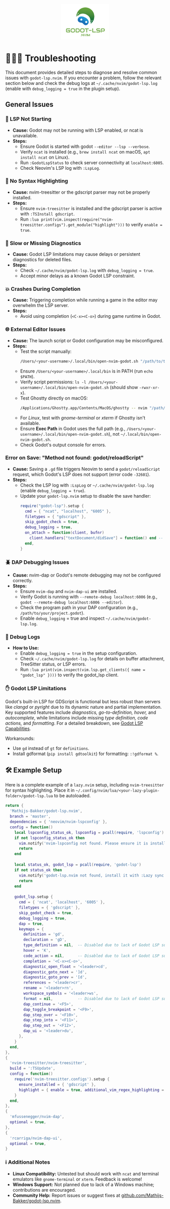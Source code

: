 <div align="center"><img src="../assets/logo_godot-lsp-nvim.svg" width="150"></div>

# 🕵🏻‍♂️ Troubleshooting

This document provides detailed steps to diagnose and resolve common issues with `godot-lsp.nvim`. If you encounter a problem, follow the relevant section below and check the debug logs at `~/.cache/nvim/godot-lsp.log` (enable with `debug_logging = true` in the plugin setup).

## General Issues

### 🚦 LSP Not Starting

-   **Cause:** Godot may not be running with LSP enabled, or ncat is unavailable.
-   **Steps:**
    -   Ensure Godot is started with godot `--editor --lsp --verbose`.
    -   Verify `ncat` is installed (e.g., `brew install ncat` on macOS, `apt install ncat` on Linux).
    -   Run `:GodotLspStatus` to check server connectivity at `localhost:6005`.
    -   Check Neovim's LSP log with `:LspLog`.

### 🌟 No Syntax Highlighting

-   **Cause:** nvim-treesitter or the gdscript parser may not be properly installed.
-   **Steps:**
    -   Ensure `nvim-treesitter` is installed and the gdscript parser is active with `:TSInstall gdscript`.
    -   Run `:lua print(vim.inspect(require("nvim-treesitter.configs").get_module("highlight")))` to verify `enable = true`.

### 🐢 Slow or Missing Diagnostics

-   **Cause:** Godot LSP limitations may cause delays or persistent diagnostics for deleted files.
-   **Steps:**
    -   Check `~/.cache/nvim/godot-lsp.log` with `debug_logging = true`.
    -   Accept minor delays as a known Godot LSP constraint.

### 💥 Crashes During Completion

-   **Cause:** Triggering completion while running a game in the editor may overwhelm the LSP server.
-   **Steps:**
    -   Avoid using completion (`<C-x><C-o>`) during game runtime in Godot.

### 🌐 External Editor Issues

-   **Cause:** The launch script or Godot configuration may be misconfigured.
-   **Steps:**
    -   Test the script manually:
        ```bash
        /Users/<your-username>/.local/bin/open-nvim-godot.sh "/path/to/test script.gd" 10 5
        ```
    -   Ensure `/Users/<your-username>/.local/bin` is in PATH (run `echo $PATH`).
    -   Verify script permissions: `ls -l /Users/<your-username>/.local/bin/open-nvim-godot.sh` (should show `-rwxr-xr-x`).
    -   Test Ghostty directly on macOS:
        ```bash 
        /Applications/Ghostty.app/Contents/MacOS/ghostty -- nvim "/path/to/test script.gd" +10:5
        ```
    -   For _Linux_, test with _gnome-terminal_ or _xterm_ if Ghostty isn't available.
    -   Ensure **Exec Path** in Godot uses the full path (e.g., `/Users/<your-username>/.local/bin/open-nvim-godot.sh`), not `~/.local/bin/open-nvim-godot.sh`.
    -   Check Godot's output console for errors.

### Error on Save: "Method not found: godot/reloadScript"

- **Cause:** Saving a `.gd` file triggers Neovim to send a `godot/reloadScript` request, which Godot's LSP does not support (error code `-32601`).
- **Steps:**
  - Check the LSP log with `:LspLog` or `~/.cache/nvim/godot-lsp.log` (enable `debug_logging = true`).
  - Update your `godot-lsp.nvim` setup to disable the save handler:
    ```lua
    require("godot-lsp").setup {
      cmd = { "ncat", "localhost", "6005" },
      filetypes = { "gdscript" },
      skip_godot_check = true,
      debug_logging = true,
      on_attach = function(client, bufnr)
        client.handlers["textDocument/didSave"] = function() end -- Override default save handler
      end,
    }
    ```

### 🪲 DAP Debugging Issues

-   **Cause:** nvim-dap or Godot's remote debugging may not be configured correctly.
-   **Steps:**
    -   Ensure `nvim-dap` and `nvim-dap-ui` are installed.
    -   Verify Godot is running with `--remote-debug localhost:6006` (e.g., `godot --remote-debug localhost:6006 --editor`).
    -   Check the program path in your DAP configuration (e.g., `/path/to/your/project.godot`).
    -   Enable `debug_logging` = true and inspect `~/.cache/nvim/godot-lsp.log`.

### 📝 Debug Logs

-   **How to Use:**
    -   Enable `debug_logging = true` in the setup configuration.
    -   Check `~/.cache/nvim/godot-lsp.log` for details on buffer attachment, TreeSitter status, or LSP errors.
    -   Run `:lua print(vim.inspect(vim.lsp.get_clients({ name = "godot_lsp" })))` to verify the godot_lsp client.

### ✋ Godot LSP Limitations

Godot's built-in LSP for GDScript is functional but less robust than servers like _clangd_ or _pyright_ due to its dynamic nature and partial implementation. Key supported features include _diagnostics, go-to-definition, hover,_ and _autocomplete_, while limitations include missing _type definition, code actions,_ and _formatting_. For a detailed breakdown, see [Godot LSP Capabilities](godot_lsp_capabilities.md). 

Workarounds:
-   Use `gd` instead of `gt` for `definitions`.
-   Install gdformat (`pip install gdtoolkit`) for formatting: `:!gdformat %`.

## 🛠️ Example Setup

Here is a complete example of a `lazy.nvim` setup, including `nvim-treesitter` for syntax highlighting. Place it in `~/.config/nvim/lua/<your-lazy-plugin-folder>/godot-lsp.lua` to be autoloaded.

```lua
return {
  'Mathijs-Bakker/godot-lsp.nvim',
  branch = 'master',
  dependencies = { 'neovim/nvim-lspconfig' },
  config = function()
    local lspconfig_status_ok, lspconfig = pcall(require, 'lspconfig')
    if not lspconfig_status_ok then
      vim.notify('nvim-lspconfig not found. Please ensure it is installed and loaded.', vim.log.levels.ERROR)
      return
    end

    local status_ok, godot_lsp = pcall(require, 'godot-lsp')
    if not status_ok then
      vim.notify('godot-lsp.nvim not found, install it with :Lazy sync', vim.log.levels.ERROR)
      return
    end

    godot_lsp.setup {
      cmd = { 'ncat', 'localhost', '6005' },
      filetypes = { 'gdscript' },
      skip_godot_check = true,
      debug_logging = true,
      dap = true,
      keymaps = {
        definition = 'gd',
        declaration = 'gD',
        type_definition = nil,  -- Disabled due to lack of Godot LSP support
        hover = 'K',
        code_action = nil,      -- Disabled due to lack of Godot LSP support
        completion = '<C-x><C-o>',
        diagnostic_open_float = '<leader>cd',
        diagnostic_goto_next = ']d',
        diagnostic_goto_prev = '[d',
        references = '<leader>cr',
        rename = '<leader>rn',
        workspace_symbols = '<leader>ws',
        format = nil,           -- Disabled due to lack of Godot LSP support
        dap_continue = '<F5>',
        dap_toggle_breakpoint = '<F9>',
        dap_step_over = '<F10>',
        dap_step_into = '<F11>',
        dap_step_out = '<F12>',
        dap_ui = '<leader>du',
      },
    }
  end,
},
{
  'nvim-treesitter/nvim-treesitter',
  build = ':TSUpdate',
  config = function()
    require('nvim-treesitter.configs').setup {
      ensure_installed = { 'gdscript' },
      highlight = { enable = true, additional_vim_regex_highlighting = false },
    }
  end,
},
{
  'mfussenegger/nvim-dap',
  optional = true,
},
{
  'rcarriga/nvim-dap-ui',
  optional = true,
}
```

### ℹ️ Additional Notes

-   **Linux Compatibility:** Untested but should work with `ncat` and terminal emulators like `gnome-terminal` or `xterm`. Feedback is welcome!
-   **Windows Support:** Not planned due to lack of a Windows machine; contributions are encouraged.
-   **Community Help:** Report issues or suggest fixes at [github.com/Mathijs-Bakker/godot-lsp.nvim](https://github.com/Mathijs-Bakker/godot-lsp.nvim).
